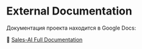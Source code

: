 # External Documentation

Документация проекта находится в Google Docs:

📎 [Sales-AI Full Documentation](https://docs.google.com/document/d/1eBtld98UwspDvpM9cPCRkGHqpPhS0INiJWfOaTfnap0/edit?tab=t.0)
